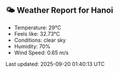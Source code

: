 <!-- WEATHER-START -->
## 🌤 Weather Report for Hanoi

- Temperature: 29°C
- Feels like: 32.73°C
- Conditions: clear sky
- Humidity: 70%
- Wind Speed: 0.65 m/s

Last updated: 2025-09-20 01:40:13 UTC
<!-- WEATHER-END -->
